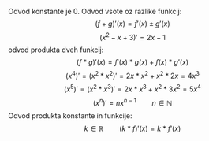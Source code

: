 Odvod konstante je 0.
Odvod vsote oz razlike funkcij:
$$(f+g)'(x) = f'(x) \pm g'(x)$$
$$(x^2-x+3)'=2x-1$$
odvod produkta dveh funkcij:
$$(f*g)'(x)=f'(x)*g(x) + f(x)*g'(x)$$
$$(x^4)'=(x^2*x^2)'=2x*x^2+x^2*2x = 4x^3$$
$$(x^5)'=(x^2*x^3)'=2x*x^3+x^2*3x^2=5x^4$$
$$(x^n)'=nx^{n-1} \qquad n \in \mathbb{N}$$
Odvod produkta konstante in funkcije:
$$k \in \mathbb{R} \qquad (k*f)'(x) = k*f'(x)$$
